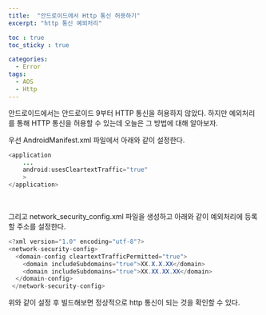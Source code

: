 ```yaml
---
title:  "안드로이드에서 Http 통신 허용하기"
excerpt: "http 통신 예외처리"

toc : true
toc_sticky : true

categories:
  - Error
tags: 
  - AOS
  - Http
---
```


안드로이드에서는 안드로이드 9부터 HTTP 통신을 허용하지 않았다. 하지만 예외처리를 통해 HTTP 통신을 허용할 수 있는데 오늘은 그 방법에 대해 알아보자.


우선 AndroidManifest.xml 파일에서 아래와 같이 설정한다.

```java
<application
    ...
    android:usesCleartextTraffic="true"
    >
</application>
```

<br/>

그리고 network_security_config.xml 파일을 생성하고 아래와 같이 예외처리에 등록할 주소를 설정한다.

```java
<?xml version="1.0" encoding="utf-8"?>
<network-security-config>
  <domain-config cleartextTrafficPermitted="true">
    <domain includeSubdomains="true">XX.X.X.XX</domain>
    <domain includeSubdomains="true">XX.XX.XX.XX</domain>
  </domain-config>
 </network-security-config>
```

위와 같이 설정 후 빌드해보면 정상적으로 http 통신이 되는 것을 확인할 수 있다.